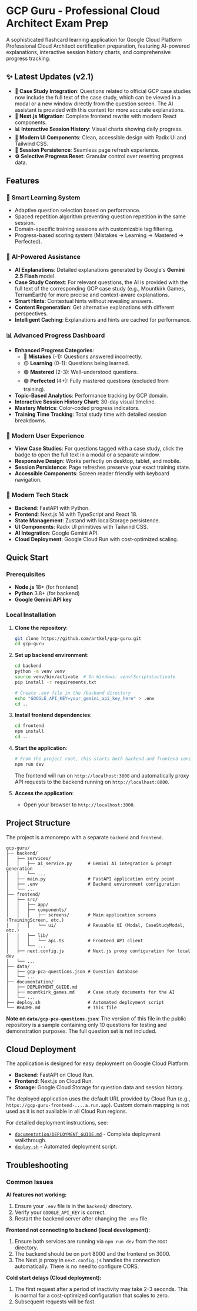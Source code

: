 # GCP Guru - Professional Cloud Architect Exam Prep

A sophisticated flashcard learning application for Google Cloud Platform Professional Cloud Architect certification preparation, featuring AI-powered explanations, interactive session history charts, and comprehensive progress tracking.

## ✨ Latest Updates (v2.1)

- **🧠 Case Study Integration**: Questions related to official GCP case studies now include the full text of the case study, which can be viewed in a modal or a new window directly from the question screen. The AI assistant is provided with this context for more accurate explanations.
- **🎯 Next.js Migration**: Complete frontend rewrite with modern React components.
- **📊 Interactive Session History**: Visual charts showing daily progress.
- **🎨 Modern UI Components**: Clean, accessible design with Radix UI and Tailwind CSS.
- **🔄 Session Persistence**: Seamless page refresh experience.
- **⚙️ Selective Progress Reset**: Granular control over resetting progress data.

## Features

### 🎯 **Smart Learning System**
- Adaptive question selection based on performance.
- Spaced repetition algorithm preventing question repetition in the same session.
- Domain-specific training sessions with customizable tag filtering.
- Progress-based scoring system (Mistakes → Learning → Mastered → Perfected).

### 🧠 **AI-Powered Assistance**
- **AI Explanations**: Detailed explanations generated by Google's **Gemini 2.5 Flash** model.
- **Case Study Context**: For relevant questions, the AI is provided with the full text of the corresponding GCP case study (e.g., Mountkirk Games, TerramEarth) for more precise and context-aware explanations.
- **Smart Hints**: Contextual hints without revealing answers.
- **Content Regeneration**: Get alternative explanations with different perspectives.
- **Intelligent Caching**: Explanations and hints are cached for performance.

### 📊 **Advanced Progress Dashboard**
- **Enhanced Progress Categories**:
  - 🔴 **Mistakes** (-1): Questions answered incorrectly.
  - 🟡 **Learning** (0-1): Questions being learned.
  - 🟢 **Mastered** (2-3): Well-understood questions.
  - 🟣 **Perfected** (4+): Fully mastered questions (excluded from training).
- **Topic-Based Analytics**: Performance tracking by GCP domain.
- **Interactive Session History Chart**: 30-day visual timeline.
- **Mastery Metrics**: Color-coded progress indicators.
- **Training Time Tracking**: Total study time with detailed session breakdowns.

### 🎨 **Modern User Experience**
- **View Case Studies**: For questions tagged with a case study, click the badge to open the full text in a modal or a separate window.
- **Responsive Design**: Works perfectly on desktop, tablet, and mobile.
- **Session Persistence**: Page refreshes preserve your exact training state.
- **Accessible Components**: Screen reader friendly with keyboard navigation.

### 🚀 **Modern Tech Stack**
- **Backend**: FastAPI with Python.
- **Frontend**: Next.js 14 with TypeScript and React 18.
- **State Management**: Zustand with localStorage persistence.
- **UI Components**: Radix UI primitives with Tailwind CSS.
- **AI Integration**: Google Gemini API.
- **Cloud Deployment**: Google Cloud Run with cost-optimized scaling.

## Quick Start

### Prerequisites
- **Node.js** 18+ (for frontend)
- **Python** 3.8+ (for backend)
- **Google Gemini API key**

### Local Installation

1.  **Clone the repository**:
    ```bash
    git clone https://github.com/artkel/gcp-guru.git
    cd gcp-guru
    ```

2.  **Set up backend environment**:
    ```bash
    cd backend
    python -m venv venv
    source venv/bin/activate  # On Windows: venv\Scripts\activate
    pip install -r requirements.txt
    
    # Create .env file in the /backend directory
    echo "GOOGLE_API_KEY=your_gemini_api_key_here" > .env
    cd ..
    ```

3.  **Install frontend dependencies**:
    ```bash
    cd frontend
    npm install
    cd ..
    ```

4.  **Start the application**:
    ```bash
    # From the project root, this starts both backend and frontend concurrently
    npm run dev
    ```
    The frontend will run on `http://localhost:3000` and automatically proxy API requests to the backend running on `http://localhost:8000`.

5.  **Access the application**:
    - Open your browser to `http://localhost:3000`.

## Project Structure

The project is a monorepo with a separate `backend` and `frontend`.

```
gcp-guru/
├── backend/
│   ├── services/
│   │   ├── ai_service.py      # Gemini AI integration & prompt generation
│   │   └── ...
│   ├── main.py                # FastAPI application entry point
│   ├── .env                   # Backend environment configuration
│   └── ...
├── frontend/
│   ├── src/
│   │   ├── app/
│   │   ├── components/
│   │   │   ├── screens/       # Main application screens (TrainingScreen, etc.)
│   │   │   └── ui/            # Reusable UI (Modal, CaseStudyModal, etc.)
│   │   ├── lib/
│   │   │   └── api.ts         # Frontend API client
│   │   └── ...
│   ├── next.config.js         # Next.js proxy configuration for local dev
│   └── ...
├── data/
│   ├── gcp-pca-questions.json # Question database
│   └── ...
├── documentation/
│   ├── DEPLOYMENT_GUIDE.md
│   ├── mountkirk_games.md     # Case study documents for the AI
│   └── ...
├── deploy.sh                  # Automated deployment script
└── README.md                  # This file
```

**Note on `data/gcp-pca-questions.json`**: The version of this file in the public repository is a sample containing only 10 questions for testing and demonstration purposes. The full question set is not included.

## Cloud Deployment

The application is designed for easy deployment on Google Cloud Platform.
- **Backend**: FastAPI on Cloud Run.
- **Frontend**: Next.js on Cloud Run.
- **Storage**: Google Cloud Storage for question data and session history.

The deployed application uses the default URL provided by Cloud Run (e.g., `https://gcp-guru-frontend-....a.run.app`). Custom domain mapping is not used as it is not available in all Cloud Run regions.

For detailed deployment instructions, see:
- [`documentation/DEPLOYMENT_GUIDE.md`](documentation/DEPLOYMENT_GUIDE.md) - Complete deployment walkthrough.
- [`deploy.sh`](deploy.sh) - Automated deployment script.

## Troubleshooting

### Common Issues

**AI features not working:**
1.  Ensure your `.env` file is in the `backend/` directory.
2.  Verify your `GOOGLE_API_KEY` is correct.
3.  Restart the backend server after changing the `.env` file.

**Frontend not connecting to backend (local development):**
1.  Ensure both services are running via `npm run dev` from the root directory.
2.  The backend should be on port 8000 and the frontend on 3000.
3.  The Next.js proxy in `next.config.js` handles the connection automatically. There is no need to configure CORS.

**Cold start delays (Cloud deployment):**
1.  The first request after a period of inactivity may take 2-3 seconds. This is normal for a cost-optimized configuration that scales to zero.
2.  Subsequent requests will be fast.

